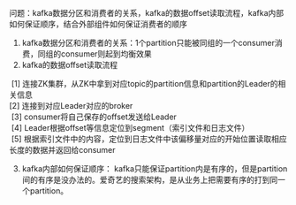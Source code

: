 


问题：kafka数据分区和消费者的关系，kafka的数据offset读取流程，kafka内部如何保证顺序，结合外部组件如何保证消费者的顺序

1. kafka数据分区和消费者的关系：1个partition只能被同组的⼀个consumer消费，同组的consumer则起到均衡效果
2. kafka的数据offset读取流程

​ [1] 连接ZK集群，从ZK中拿到对应topic的partition信息和partition的Leader的相关信息<br>
​ [2] 连接到对应Leader对应的broker<br>
​ [3] consumer将⾃⼰保存的offset发送给Leader<br>
​ [4] Leader根据offset等信息定位到segment（索引⽂件和⽇志⽂件）<br>
​ [5] 根据索引⽂件中的内容，定位到⽇志⽂件中该偏移量对应的开始位置读取相应⻓度的数据并返回给consumer

3. kafka内部如何保证顺序：
kafka只能保证partition内是有序的，但是partition间的有序是没办法的。爱奇艺的搜索架构，是从业务上把需要有序的打到同⼀
个partition。